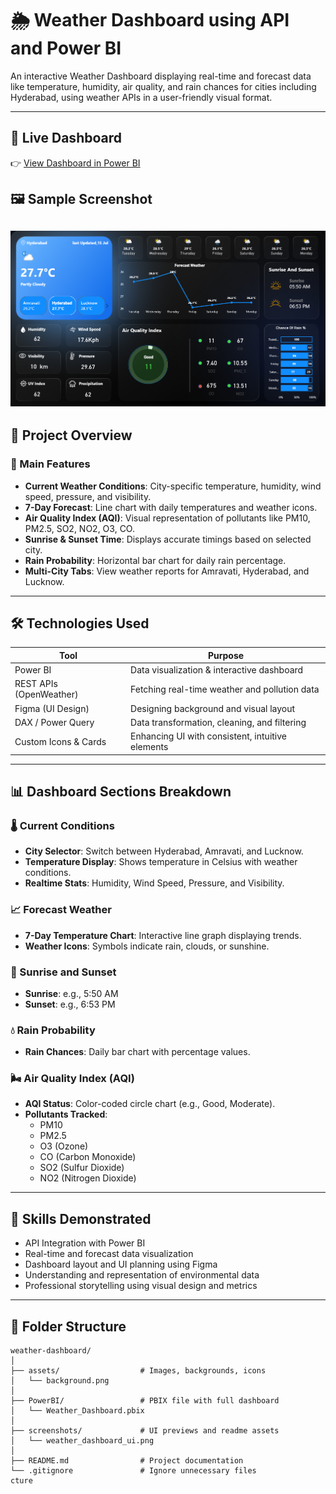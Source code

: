 # 🌦️ Weather Dashboard using API and Power BI

An interactive Weather Dashboard displaying real-time and forecast data like temperature, humidity, air quality, and rain chances for cities including Hyderabad, using weather APIs in a user-friendly visual format.

---
## 🔗 Live Dashboard

👉 [View Dashboard in Power BI](https://app.fabric.microsoft.com/view?r=eyJrIjoiNzMxOGE4ZDQtMTYwOS00ZTEyLWE5MTctMzcwMDI5MzVkMGQ0IiwidCI6ImY5YTQzODQwLWY3OGUtNDE3Yy05ZDgwLTg5NTJhMmJhN2Y0YiJ9)
## 🖼️ Sample Screenshot

![Dashboard Screenshot](Dashboard.png)
---

## 📘 Project Overview

### 🔹 Main Features

- **Current Weather Conditions**: City-specific temperature, humidity, wind speed, pressure, and visibility.
- **7-Day Forecast**: Line chart with daily temperatures and weather icons.
- **Air Quality Index (AQI)**: Visual representation of pollutants like PM10, PM2.5, SO2, NO2, O3, CO.
- **Sunrise & Sunset Time**: Displays accurate timings based on selected city.
- **Rain Probability**: Horizontal bar chart for daily rain percentage.
- **Multi-City Tabs**: View weather reports for Amravati, Hyderabad, and Lucknow.

---

## 🛠️ Technologies Used

| Tool                     | Purpose                                          |
|--------------------------|--------------------------------------------------|
| Power BI                | Data visualization & interactive dashboard       |
| REST APIs (OpenWeather) | Fetching real-time weather and pollution data    |
| Figma (UI Design)       | Designing background and visual layout           |
| DAX / Power Query       | Data transformation, cleaning, and filtering     |
| Custom Icons & Cards    | Enhancing UI with consistent, intuitive elements |

---

## 📊 Dashboard Sections Breakdown

### 🌡️ Current Conditions
- **City Selector**: Switch between Hyderabad, Amravati, and Lucknow.
- **Temperature Display**: Shows temperature in Celsius with weather conditions.
- **Realtime Stats**: Humidity, Wind Speed, Pressure, and Visibility.

### 📈 Forecast Weather
- **7-Day Temperature Chart**: Interactive line graph displaying trends.
- **Weather Icons**: Symbols indicate rain, clouds, or sunshine.

### 🌄 Sunrise and Sunset
- **Sunrise**: e.g., 5:50 AM  
- **Sunset**: e.g., 6:53 PM

### 💧 Rain Probability
- **Rain Chances**: Daily bar chart with percentage values.

### 🌬️ Air Quality Index (AQI)
- **AQI Status**: Color-coded circle chart (e.g., Good, Moderate).
- **Pollutants Tracked**:
  - PM10
  - PM2.5
  - O3 (Ozone)
  - CO (Carbon Monoxide)
  - SO2 (Sulfur Dioxide)
  - NO2 (Nitrogen Dioxide)

---

## 🧠 Skills Demonstrated

- API Integration with Power BI
- Real-time and forecast data visualization
- Dashboard layout and UI planning using Figma
- Understanding and representation of environmental data
- Professional storytelling using visual design and metrics

---

## 📁 Folder Structure

```plaintext
weather-dashboard/
│
├── assets/                  # Images, backgrounds, icons
│   └── background.png
│
├── PowerBI/                 # PBIX file with full dashboard
│   └── Weather_Dashboard.pbix
│
├── screenshots/             # UI previews and readme assets
│   └── weather_dashboard_ui.png
│
├── README.md                # Project documentation
└── .gitignore               # Ignore unnecessary files
cture

